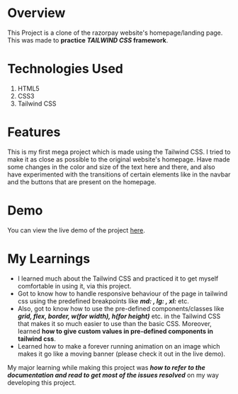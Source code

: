# Overview
This Project is a clone of the razorpay website's homepage/landing page. This was made to <b>practice <i>TAILWIND CSS</i> framework</b>.

# Technologies Used
1) HTML5
2) CSS3
3) Tailwind CSS

# Features
This is my first mega project which is made using the Tailwind CSS. I tried to make it as close as possible to the original website's homepage. Have made some changes in the color and size of the text here and there, and also have experimented with the transitions of certain elements like in the navbar and the buttons that are present on the homepage.

# Demo
You can view the live demo of the project <a href="https://razorpay-landing-page-clone.netlify.app" target="_blank">here</a>.

# My Learnings
<ul>
<li>I learned much about the Tailwind CSS and practiced it to get myself comfortable in using it, via this project.</li>
<li>Got to know how to handle responsive behaviour of the page in tailwind css using the predefined breakpoints like <b><i>md: , lg: , xl:</b></i> etc.</li>
<li>Also, got to know how to use the pre-defined components/classes like <b><i>grid, flex, border, w(for width), h(for height)</b></i> etc. in the Tailwind CSS that makes it so much easier to use than the basic CSS. Moreover, learned <b>how to give custom values in pre-defined components in tailwind css</b>.</li>
<li>Learned how to make a forever running animation on an image which makes it go like a moving banner (please check it out in the live demo).</li>
</ul>

My major learning while making this project was <b><i>how to refer to the documentation and read to get most of the issues resolved</b></i> on my way developing this project.

